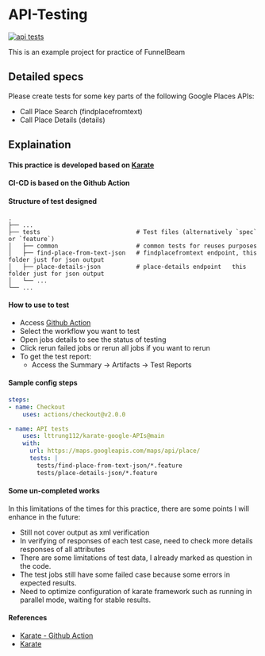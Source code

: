 # API-Testing

[![api tests](https://github.com/lttrung112/karate-google-APIs/actions/workflows/apitests.yml/badge.svg?branch=main)](https://github.com/lttrung112/karate-google-APIs/actions/workflows/apitests.yml)

This is an example project for practice of FunnelBeam

## Detailed specs
Please create tests for some key parts of the following Google Places APIs:
- Call Place Search (findplacefromtext)
- Call Place Details (details)

## Explaination

#### This practice is developed based on [Karate](https://github.com/karatelabs/karate/)
#### CI-CD is based on the Github Action
#### Structure of test designed
    .
    ├── ...
    ├── tests                           # Test files (alternatively `spec` or `feature`)
    │   ├── common                      # common tests for reuses purposes
    │   ├── find-place-from-text-json   # findplacefromtext endpoint, this folder just for json output
    │   ├── place-details-json          # place-details endpoint   this folder just for json output
    │   └── ... 
    └── ...


#### How to use to test

- Access [Github Action](https://github.com/lttrung112/karate-google-APIs/actions)
- Select the workflow you want to test
- Open jobs details to see the status of testing
- Click rerun failed jobs or rerun all jobs if you want to rerun
- To get the test report:
  - Access the Summary -> Artifacts -> Test Reports

#### Sample config steps

```yaml
steps:
- name: Checkout
    uses: actions/checkout@v2.0.0

- name: API tests
    uses: lttrung112/karate-google-APIs@main
    with:
      url: https://maps.googleapis.com/maps/api/place/
      tests: |
        tests/find-place-from-text-json/*.feature
        tests/place-details-json/*.feature
```

#### Some un-completed works
In this limitations of the times for this practice, there are some points I will enhance in the future:
- Still not cover output as xml verification
- In verifying of responses of each test case, need to check more details responses of all attributes
- There are some limitations of test data, I already marked as question in the code.
- The test jobs still have some failed case because some errors in expected results.
- Need to optimize configuration of karate framework such as running in parallel mode, waiting for stable results.
#### References
- [Karate - Github Action](https://github.com/erikbos/karate-action)
- [Karate](https://github.com/karatelabs/karate/)
